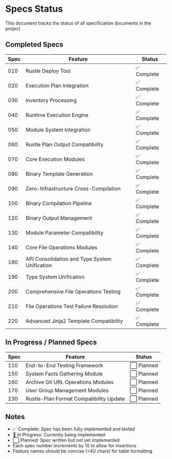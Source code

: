 # Specs Status

This document tracks the status of all specification documents in the project.

## Completed Specs

| Spec | Feature | Status |
|------|---------|--------|
| 010 | Rustle Deploy Tool | ✅ Complete |
| 020 | Execution Plan Integration | ✅ Complete |
| 030 | Inventory Processing | ✅ Complete |
| 040 | Runtime Execution Engine | ✅ Complete |
| 050 | Module System Integration | ✅ Complete |
| 060 | Rustle Plan Output Compatibility | ✅ Complete |
| 070 | Core Execution Modules | ✅ Complete |
| 080 | Binary Template Generation | ✅ Complete |
| 090 | Zero-Infrastructure Cross-Compilation | ✅ Complete |
| 100 | Binary Compilation Pipeline | ✅ Complete |
| 120 | Binary Output Management | ✅ Complete |
| 130 | Module Parameter Compatibility | ✅ Complete |
| 140 | Core File Operations Modules | ✅ Complete |
| 180 | API Consolidation and Type System Unification | ✅ Complete |
| 190 | Type System Unification | ✅ Complete |
| 200 | Comprehensive File Operations Testing | ✅ Complete |
| 210 | File Operations Test Failure Resolution | ✅ Complete |
| 220 | Advanced Jinja2 Template Compatibility | ✅ Complete |


## In Progress / Planned Specs

| Spec | Feature | Status |
|------|---------|--------|
| 110 | End-to-End Testing Framework | ⬜ Planned |
| 150 | System Facts Gathering Module | ⬜ Planned |
| 160 | Archive Git URL Operations Modules | ⬜ Planned |
| 170 | User Group Management Modules | ⬜ Planned |
| 230 | Rustle-Plan Format Compatibility Update | ⬜ Planned |


## Notes

- ✅ Complete: Spec has been fully implemented and tested
- 🔄 In Progress: Currently being implemented
- ⬜ Planned: Spec written but not yet implemented
- Each spec number increments by 10 to allow for insertions
- Feature names should be concise (<40 chars) for table formatting